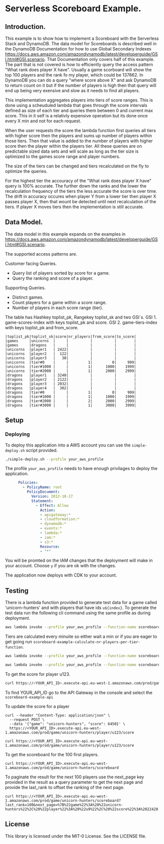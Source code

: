 # Serverless Scoreboard Example.

## Introduction.
This example is to show how to implement a Scoreboard with the Serverless Stack and DynamoDB. The data model for Scoreboards is described well in the DynamoDB Documentation for how to use Global Secondary Indexes https://docs.aws.amazon.com/amazondynamodb/latest/developerguide/GSI.html#GSI.scenario. That Documentation only covers half of this example. The part that is not covered is how to efficiently query the access pattern "What rank does player X have". Usually a game scorboard will show the top 100 players and the rank fo my player, which could be 137862. In DynamoDB you can do a query "where score above X" and ask DynamoDB to return count on it but if the number of players is high then that query will end up being very exensive and slow as it needs to find all players. 

This implementation aggregates players into tiers of score ranges. This is done using a scheuduled lambda that goes through the score intervals defined as size of each tier and queries them between 0 and current max score. This in it self is a relativly expensive operation but its done once every X min and not for each request.

When the user requests the score the lambda function first queries all tiers with higher score then the players and sums up number of players within those tiers. Then that value is added to the number of players with higher score then the player within the players tier. All these queries are on predictable sized data sets and will scale as long as the tier size is optimized to the games score range and player numbers.

The size of the tiers can be changed and tiers recalculated on the fly to optimize the queries.

For the highest tier the accouracy of the "What rank does player X have" query is 100% accurate. The further down the ranks and the lower the recalculation frequency of the tiers the less accurate the score is over time. The drift in accuracy occures when player Y from a lower tier then player X passes player X, then that wount be detected until next recalculation of the tiers. If player X moves tiers then the implementation is still accurate.

## Data Model.
The data model in this example expands on the examples in https://docs.aws.amazon.com/amazondynamodb/latest/developerguide/GSI.html#GSI.scenario.

The supported access patterns are.

Customer facing Queries.
* Query list of players sorted by score for a game.
* Query the ranking and score of a player.

Supporting Queries.
* Distinct games.
* Count players for a game within a score range.
* Number of players in each score range (tier).

The table has Hashkey toplist_pk, Rangekey toplist_sk and two GSI´s.
GSI 1. game-scores-index with keys toplist_pk and score.
GSI 2. game-tiers-index with keys toplist_pk and from_score.
````
|toplist_pk|toplist_sk|score|nr_players|from_score|to_score|
|games     |unicorns  |     |          |          |        |
|games     |dragons   |     |          |          |        |
|unicorns  |player1   | 2422|          |          |        |
|unicorns  |player2   |  122|          |          |        |
|unicorns  |player3   |   30|          |          |        |
|unicorns  |tier#0    |     |         1|         0|     999|
|unicorns  |tier#1000 |     |         1|      1000|    1999|
|unicorns  |tier#2000 |     |         1|      2000|    2999|
|dragons   |player1   | 3240|          |          |        |
|dragons   |player2   | 2122|          |          |        |
|dragons   |player3   | 2032|          |          |        |
|dragons   |player4   |  302|          |          |        |
|dragons   |tier#0    |     |         1|         0|     999|
|dragons   |tier#1000 |     |         1|      1000|    1999|
|dragons   |tier#2000 |     |         2|      2000|    2999|
|dragons   |tier#3000 |     |         1|      3000|    3999|
````
## Setup 

### Deploying 

To deploy this application into a AWS account you can use the `simple-deploy.sh` script provided. 

````bash 
./simple-deploy.sh --profile your_aws_profile
````
The profile `your_aws_profile` needs to have enough privilages to deploy the application.

````yml
      Policies:
        - PolicyName: root
          PolicyDocument:
            Version: 2012-10-17
            Statement:
              - Effect: Allow
                Action:
                - apigateway:*
                - cloudformation:*
                - dynamodb:*
                - events:*
                - lambda:*
                - iam:*
                - s3:*
                Resource:
                - "*"
````

You will be promted on the IAM changes that the deployment will make in your account. Choose `y` if you are ok with the changes.

The application now deploys with CDK to your account.


## Testing

There is a lambda function provided to generate test data for a game called 'unicorn-hunters' and with players that have ids `u${index}`. To generate the test data run the following cli command using the same profile as during deployment.

````bash 
aws lambda invoke --profile your_aws_profile --function-name scoreboard-example-generate-test-data-function /dev/stdout
````

Tiers are calculated every minuite so either wait a min or if you are eager to get going run `scoreboard-example-calculate-nr-players-per-tier-function`.

````bash 
aws lambda invoke --profile your_aws_profile --function-name scoreboard-example-generate-test-data-function /dev/stdout
````

````bash 
aws lambda invoke --profile your_aws_profile --function-name scoreboard-example-calculate-nr-players-per-tier-function /dev/stdout
````

To get the score for player u123.
````bash 
curl https://<YOUR_API_ID>.execute-api.eu-west-1.amazonaws.com/prod/game/unicorn-hunters/player/u123/score
````

To find YOUR_API_ID go to the API Gateway in the console and select the `scoreboard-example-api`

To update the score for a player
````
curl --header "Content-Type: application/json" \
  --request POST \
  --data '{"game": "unicorn-hunters", "score": 6450}' \
  https://<YOUR_API_ID>.execute-api.eu-west-1.amazonaws.com/prod/game/unicorn-hunters/player/u123/score

curl https://<YOUR_API_ID>.execute-api.eu-west-1.amazonaws.com/prod/game/unicorn-hunters/player/u123/score
````

To get the scoreboard for the 100 first players.
````
curl https://<YOUR_API_ID>.execute-api.eu-west-1.amazonaws.com/prod/game/unicorn-hunters/scoreboard
````

To paginate the result for the next 100 players use the next_page key provided in the result as a query parameter to get the next page and provide the last_rank to offset the ranking of the next page.
````
curl https://<YOUR_API_ID>.execute-api.eu-west-1.amazonaws.com/prod/game/unicorn-hunters/scoreboard?last_rank=100&next_page=%7B%22game%22%3A%20%22unicorn-hunters%22%2C%20%22player%22%3A%20%22u9%22%2C%20%22score%22%3A%2022428.0%7D
````

## License

This library is licensed under the MIT-0 License. See the LICENSE file.

